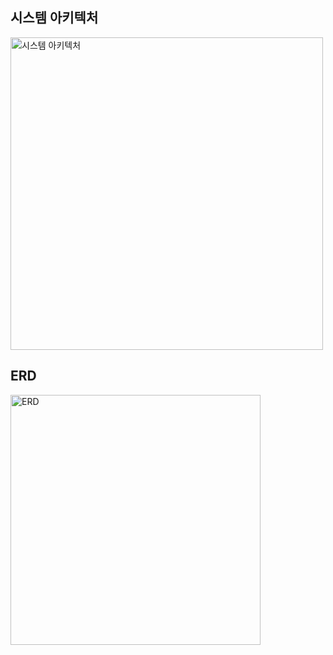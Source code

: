 ## 시스템 아키텍처
 <div class="image-container">
    <img width="500px" src="https://github.com/user-attachments/assets/f7b16e14-9d84-4793-b857-4a2b4b3eef9b" alt="시스템 아키텍처" class="image">
</div>

## ERD
<div class="image-container">
    <img width="400px" src="https://github.com/user-attachments/assets/c54799c7-df62-43ca-b829-03409e0e16d5" alt="ERD" class="image">
</div>
